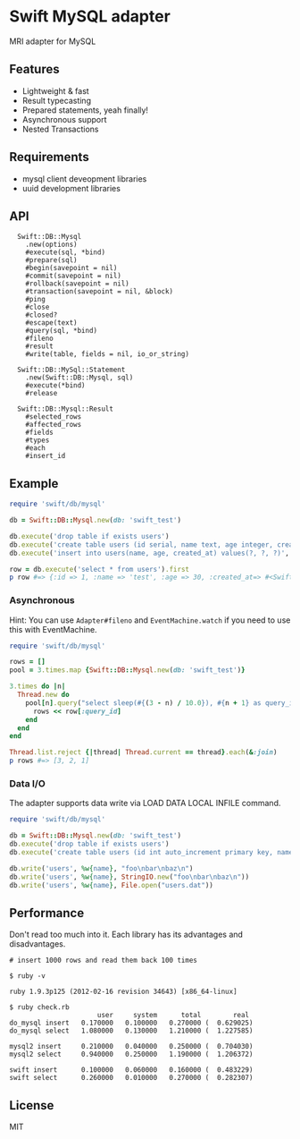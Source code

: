 # Swift MySQL adapter

MRI adapter for MySQL

## Features

* Lightweight & fast
* Result typecasting
* Prepared statements, yeah finally!
* Asynchronous support
* Nested Transactions

## Requirements

* mysql client deveopment libraries
* uuid development libraries

## API

```
  Swift::DB::Mysql
    .new(options)
    #execute(sql, *bind)
    #prepare(sql)
    #begin(savepoint = nil)
    #commit(savepoint = nil)
    #rollback(savepoint = nil)
    #transaction(savepoint = nil, &block)
    #ping
    #close
    #closed?
    #escape(text)
    #query(sql, *bind)
    #fileno
    #result
    #write(table, fields = nil, io_or_string)

  Swift::DB::MySql::Statement
    .new(Swift::DB::Mysql, sql)
    #execute(*bind)
    #release

  Swift::DB::Mysql::Result
    #selected_rows
    #affected_rows
    #fields
    #types
    #each
    #insert_id
```

## Example

```ruby
require 'swift/db/mysql'

db = Swift::DB::Mysql.new(db: 'swift_test')

db.execute('drop table if exists users')
db.execute('create table users (id serial, name text, age integer, created_at datetime)')
db.execute('insert into users(name, age, created_at) values(?, ?, ?)', 'test', 30, Time.now.utc)

row = db.execute('select * from users').first
p row #=> {:id => 1, :name => 'test', :age => 30, :created_at=> #<Swift::DateTime>}
```

### Asynchronous

Hint: You can use `Adapter#fileno` and `EventMachine.watch` if you need to use this with EventMachine.

```ruby
require 'swift/db/mysql'

rows = []
pool = 3.times.map {Swift::DB::Mysql.new(db: 'swift_test')}

3.times do |n|
  Thread.new do
    pool[n].query("select sleep(#{(3 - n) / 10.0}), #{n + 1} as query_id") do |row|
      rows << row[:query_id]
    end
  end
end

Thread.list.reject {|thread| Thread.current == thread}.each(&:join)
p rows #=> [3, 2, 1]
```

### Data I/O

The adapter supports data write via LOAD DATA LOCAL INFILE command.

```ruby
require 'swift/db/mysql'

db = Swift::DB::Mysql.new(db: 'swift_test')
db.execute('drop table if exists users')
db.execute('create table users (id int auto_increment primary key, name text)')

db.write('users', %w{name}, "foo\nbar\nbaz\n")
db.write('users', %w{name}, StringIO.new("foo\nbar\nbaz\n"))
db.write('users', %w{name}, File.open("users.dat"))
```

## Performance

Don't read too much into it. Each library has its advantages and disadvantages.

```
# insert 1000 rows and read them back 100 times

$ ruby -v

ruby 1.9.3p125 (2012-02-16 revision 34643) [x86_64-linux]

$ ruby check.rb
                      user     system      total        real
do_mysql insert   0.170000   0.100000   0.270000 (  0.629025)
do_mysql select   1.080000   0.130000   1.210000 (  1.227585)

mysql2 insert     0.210000   0.040000   0.250000 (  0.704030)
mysql2 select     0.940000   0.250000   1.190000 (  1.206372)

swift insert      0.100000   0.060000   0.160000 (  0.483229)
swift select      0.260000   0.010000   0.270000 (  0.282307)
```

## License

MIT
